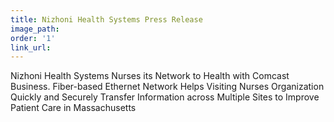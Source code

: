 ```yaml
---
title: Nizhoni Health Systems Press Release
image_path:
order: '1'
link_url:
---
```



Nizhoni Health Systems Nurses its Network to Health with Comcast Business. Fiber-based Ethernet Network Helps Visiting Nurses Organization Quickly and Securely Transfer Information across Multiple Sites to Improve Patient Care in Massachusetts